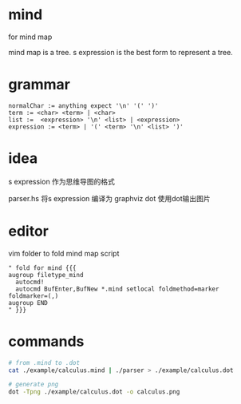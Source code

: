 # mind

for mind map

mind map is a tree. s expression is the best form to represent a tree.

# grammar

```
normalChar := anything expect '\n' '(' ')'
term := <char> <term> | <char>
list :=  <expression> '\n' <list> | <expression>
expression := <term> | '(' <term> '\n' <list> ')'
```

# idea

s expression 作为思维导图的格式

parser.hs 将s expression 编译为 graphviz dot 使用dot输出图片

# editor

vim folder to fold mind map script

```
" fold for mind {{{
augroup filetype_mind
  autocmd!
  autocmd BufEnter,BufNew *.mind setlocal foldmethod=marker foldmarker=(,)
augroup END
" }}}
```

# commands

```bash
# from .mind to .dot
cat ./example/calculus.mind | ./parser > ./example/calculus.dot

# generate png
dot -Tpng ./example/calculus.dot -o calculus.png
```
